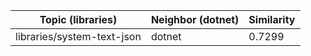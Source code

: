 | Topic (libraries) | Neighbor (dotnet) | Similarity |
|-------------|-------------------|------------|
| libraries/system-text-json | dotnet | 0.7299 |
